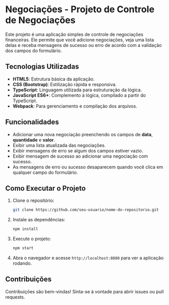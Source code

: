 # Negociações - Projeto de Controle de Negociações

Este projeto é uma aplicação simples de controle de negociações financeiras. Ele permite que você adicione negociações, veja uma lista delas e receba mensagens de sucesso ou erro de acordo com a validação dos campos do formulário.

## Tecnologias Utilizadas

- **HTML5**: Estrutura básica da aplicação.
- **CSS (Bootstrap)**: Estilização rápida e responsiva.
- **TypeScript**: Linguagem utilizada para estruturação da lógica.
- **JavaScript ES6+**: Complemento à lógica, compilado a partir do TypeScript.
- **Webpack**: Para gerenciamento e compilação dos arquivos.

## Funcionalidades

- Adicionar uma nova negociação preenchendo os campos de **data**, **quantidade** e **valor**.
- Exibir uma lista atualizada das negociações.
- Exibir mensagens de erro se algum dos campos estiver vazio.
- Exibir mensagem de sucesso ao adicionar uma negociação com sucesso.
- As mensagens de erro ou sucesso desaparecem quando você clica em qualquer campo do formulário.


## Como Executar o Projeto

1. Clone o repositório:
   ```bash
   git clone https://github.com/seu-usuario/nome-do-repositorio.git
   ```

2. Instale as dependências:
   ```bash
   npm install
   ```

3. Execute o projeto:
   ```bash
   npm start
   ```

4. Abra o navegador e acesse `http://localhost:8080` para ver a aplicação rodando.


## Contribuições

Contribuições são bem-vindas! Sinta-se à vontade para abrir issues ou pull requests.
